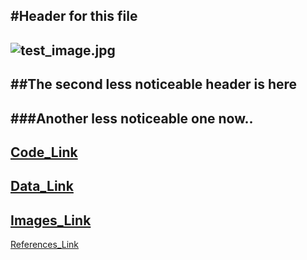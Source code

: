 #Header for this file
---
![test_image.jpg](/images)
---
##The second less noticeable header is here
---
###Another less noticeable one now..
---
[Code_Link](/code)
---
[Data_Link](/data)
---
[Images_Link](/images)
---
[References_Link](/images)